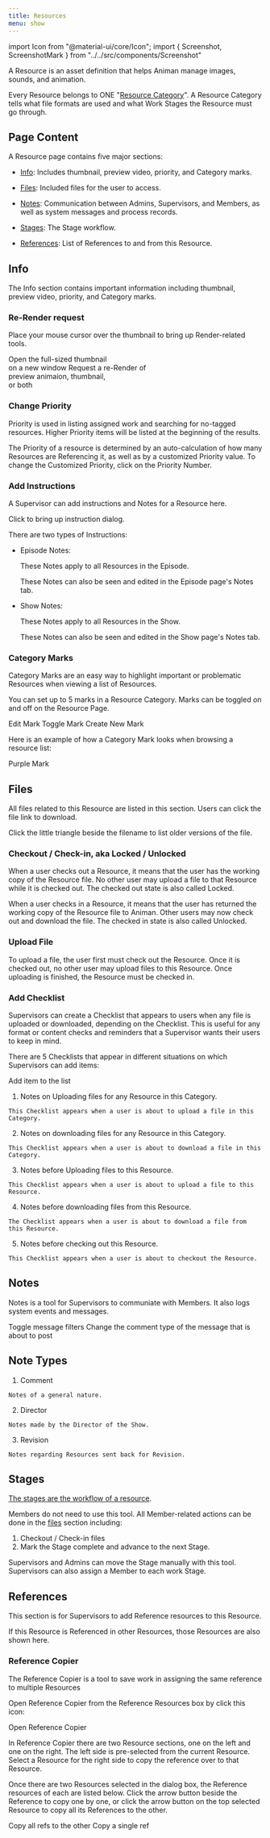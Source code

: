 ```yaml
---
title: Resources
menu: show
---
```

import Icon from "@material-ui/core/Icon";
import { Screenshot, ScreenshotMark } from "../../src/components/Screenshot"

A Resource is an asset definition that helps Animan manage images, sounds, and animation.

Every Resource belongs to ONE "[Resource Category](category.md)". A Resource Category tells what file formats are used and what Work Stages the Resource must go through.

## Page Content

A Resource page contains five major sections:
- [Info](#info): Includes thumbnail, preview video, priority, and Category marks.

- [Files](#files): Included files for the user to access.

- [Notes](#notes): Communication between Admins, Supervisors, and Members, as well as system messages and process records.

- [Stages](#stages): The Stage workflow.

- [References](#references): List of References to and from this Resource.

## Info

The Info section contains important information including thumbnail, preview video, priority, and Category marks.

<Screenshot image="/screenshot/resource_info_section.png">
</Screenshot>

### Re-Render request

Place your mouse cursor over the thumbnail to bring up Render-related tools.

<Screenshot image="/screenshot/resource_thumb_mouseover.png">
    <ScreenshotMark x="61%" y="29%" width="8%" height="16%" textPosition="left" borderRadius="50%">
        Open the full-sized thumbnail<br/> on a new window
    </ScreenshotMark>
</Screenshot>

<Screenshot image="/screenshot/resource_thumb_mouseover.png">
    <ScreenshotMark x="61%" y="45%" width="8%" height="16%" textPosition="left" borderRadius="50%">
        Request a re-Render of <br/>preview animaion, thumbnail,<br/> or both
    </ScreenshotMark>
</Screenshot>

### Change Priority

Priority is used in listing assigned work and searching for no-tagged resources. Higher Priority items will be listed at the beginning of the results.

The Priority of a resource is determined by an auto-calculation of how many Resources are Referencing it, as well as by a customized Priority value. To change the Customized Priority, click on the Priority Number.

<Screenshot image="/screenshot/resource_set_priority.png">
    <ScreenshotMark x="68.7%" y="15%" width="5.5%" height="11%" textPosition="left" borderRadius="50%"></ScreenshotMark>
</Screenshot>

### Add Instructions

A Supervisor can add instructions and Notes for a Resource here.

<Screenshot image="/screenshot/resource_add_instruction.png">
    <ScreenshotMark x="65.5%" y="13%" width="24%" height="7%" textPosition="bottom" borderRadius="10px">
        Click to bring up instruction dialog.
    </ScreenshotMark>
</Screenshot>

There are two types of Instructions:

- Episode Notes:

  These Notes apply to all Resources in the Episode.

  These Notes can also be seen and edited in the Episode page's Notes tab.

  <Screenshot image="/screenshot/episode_notes.png"></Screenshot>

- Show Notes:

  These Notes apply to all Resources in the Show.

  These Notes can also be seen and edited in the Show page's Notes tab.

  <Screenshot image="/screenshot/show_notes.png"></Screenshot>

### Category Marks

Category Marks are an easy way to highlight important or problematic Resources when viewing a list of Resources.

You can set up to 5 marks in a Resource Category. Marks can be toggled on and off on the Resource Page.

<Screenshot image="/screenshot/resource_marks.png">
    <ScreenshotMark x="90.5%" y="25%" width="8%" height="15%" textPosition="left" borderRadius="20px">
        Edit Mark
    </ScreenshotMark>
    <ScreenshotMark x="60.5%" y="39%" width="9%" height="16%" textPosition="left" borderRadius="20px">
        Toggle Mark
    </ScreenshotMark>
    <ScreenshotMark x="75%" y="81%" width="35%" height="16%" textPosition="left" borderRadius="10px">
        Create New Mark
    </ScreenshotMark>
</Screenshot>

Here is an example of how a Category Mark looks when browsing a resource list:

<Screenshot image="/screenshot/resource_marks_in_list.png">
  <ScreenshotMark x="41%" y="62.1%" width="5%" height="8%" textPosition="top" borderRadius="20px">
    Purple Mark
  </ScreenshotMark>
</Screenshot>

## Files

All files related to this Resource are listed in this section. Users can click the file link to download.
<Screenshot image="/screenshot/resource_file_section.png">
</Screenshot>

Click the little triangle beside the filename to list older versions of the file.
<Screenshot image="/screenshot/resource_file_versions.png">
  <ScreenshotMark x="79.6%" y="9.6%" width="10%" height="10%" textPosition="top" borderRadius="20px"></ScreenshotMark>
</Screenshot>

### Checkout / Check-in, aka Locked / Unlocked

When a user checks out a Resource, it means that the user has the working copy of the Resource file. No other user may upload a file to that Resource while it is checked out. The checked out state is also called Locked.

When a user checks in a Resource, it means that the user has returned the working copy of the Resource file to Animan. Other users may now check out and download the file. The checked in state is also called Unlocked.

### Upload File

To upload a file, the user first must check out the Resource. Once it is checked out, no other user may upload files to this Resource. Once uploading is finished, the Resource must be checked in.

### Add Checklist

Supervisors can create a Checklist that appears to users when any file is uploaded or downloaded, depending on the Checklist. This is useful for any format or content checks and reminders that a Supervisor wants their users to keep in mind.

<Screenshot image="/screenshot/resource_checklist_menu.png">
  <ScreenshotMark x="76%" y="21%" width="10%" height="22%" textPosition="top" borderRadius="20px">
  </ScreenshotMark>
</Screenshot>

There are 5 Checklists that appear in different situations on which Supervisors can add items:

<Screenshot image="/screenshot/resource_edit_checklist.png">
  <ScreenshotMark x="92.1%" y="32%" width="5%" height="11%" textPosition="left" borderRadius="20px">
    Add item to the list
  </ScreenshotMark>
</Screenshot>

  1. Notes on Uploading files for any Resource in this Category.

    This Checklist appears when a user is about to upload a file in this Category.

  2. Notes on downloading files for any Resource in this Category.

    This Checklist appears when a user is about to download a file in this Category.

  3. Notes before Uploading files to this Resource.

    This Checklist appears when a user is about to upload a file to this Resource.

  4. Notes before downloading files from this Resource.

    The Checklist appears when a user is about to download a file from this Resource.

  5. Notes before checking out this Resource.

    This Checklist appears when a user is about to checkout the Resource.

## Notes

Notes is a tool for Supervisors to communiate with Members.
It also logs system events and messages.

<Screenshot image="/screenshot/resource_note_section.png">
  <ScreenshotMark x="77%" y="8%" width="40%" height="10%" textPosition="left" borderRadius="20px">
    Toggle message filters
  </ScreenshotMark>
  <ScreenshotMark x="93.3%" y="25.3%" width="5.5%" height="10%" textPosition="bottom-left" borderRadius="20px">
    Change the comment type of the message that is about to post
  </ScreenshotMark>
</Screenshot>

## Note Types

  1. Comment

    Notes of a general nature.

  2. Director

    Notes made by the Director of the Show.

  3. Revision

    Notes regarding Resources sent back for Revision.

## Stages

[The stages are the workflow of a resource](category#how-the-stage-work). 

<Screenshot image="/screenshot/resource_stages_box.png">
</Screenshot>

Members do not need to use this tool. All Member-related actions can be done in the [files](#files) section including:
 1. Checkout / Check-in files
 2. Mark the Stage complete and advance to the next Stage.

 Supervisors and Admins can move the Stage manually with this tool. Supervisors can also assign a Member to each work Stage.

## References

This section is for Supervisors to add Reference resources to this Resource.

If this Resource is Referenced in other Resources, those Resources are also shown here.

<Screenshot image="/screenshot/resource_ref_section.png">
</Screenshot>


### Reference Copier

The Reference Copier is a tool to save work in assigning the same reference to multiple Resources

Open Reference Copier from the Reference Resources box by click this icon:

<Screenshot image="/screenshot/resource_ref_section.png">
  <ScreenshotMark x="17%" y="5%" width="6%" height="8%" textPosition="bottom-right" borderRadius="20px">
    Open Reference Copier
  </ScreenshotMark>
</Screenshot>

In Reference Copier there are two Resource sections, one on the left and one on the right. The left side is pre-selected from the current Resource. Select a Resource for the right side to copy the reference over to that Resource.

<Screenshot image="/screenshot/reference_copier_button.png">
  <ScreenshotMark x="73%" y="34%" width="30%" height="24%" textPosition="bottom-right" borderRadius="20px">
  </ScreenshotMark>
</Screenshot>

Once there are two Resources selected in the dialog box, the Reference resources of each are listed below. Click the arrow button beside the Reference to copy one by one, or click the arrow button on the top selected Resource to copy all its References to the other.

<Screenshot image="/screenshot/reference_copier.png">
  <ScreenshotMark x="52.5%" y="28.5%" width="4.5%" height="9%" textPosition="top-right" borderRadius="25px">
    Copy all refs to the other
  </ScreenshotMark>
  <ScreenshotMark x="52.5%" y="61.5%" width="4.5%" height="9%" textPosition="right" borderRadius="25px">
    Copy a single ref
  </ScreenshotMark>
</Screenshot>